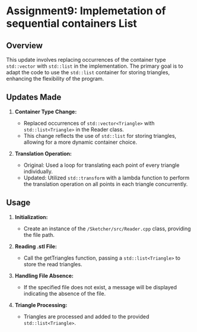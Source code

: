 # Assignment9: Implemetation of sequential containers List

## Overview

This update involves replacing occurrences of the container type `std::vector` with `std::list` in the implementation. The primary goal is to adapt the code to use the `std::list` container for storing triangles, enhancing the flexibility of the program.

## Updates Made

1. **Container Type Change:**
    - Replaced occurrences of `std::vector<Triangle>` with `std::list<Triangle>` in the Reader class.
    - This change reflects the use of `std::list` for storing triangles, allowing for a more dynamic container choice.

2. **Translation Operation:**
    - Original: Used a loop for translating each point of every triangle individually.
    - Updated: Utilized `std::transform` with a lambda function to perform the translation operation on all points in each triangle concurrently.

## Usage

1. **Initialization:**
    - Create an instance of the `/Sketcher/src/Reader.cpp` class, providing the file path.

1. **Reading .stl File:**
    - Call the getTriangles function, passing a `std::list<Triangle>` to store the read triangles.

1. **Handling File Absence:**
    - If the specified file does not exist, a message will be displayed indicating the absence of the file.

1. **Triangle Processing:**
    - Triangles are processed and added to the provided `std::list<Triangle>`.
